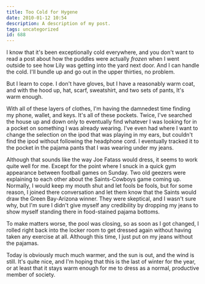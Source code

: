 ```yaml
---
title: Too Cold for Hygene
date: 2010-01-12 10:54
description: A description of my post.
tags: uncategorized
id: 688
---
```

I know that it's been exceptionally cold everywhere, and you don't want to read a post about how the puddles were actually <i>frozen</i> when I went outside to see how Lily was getting into the yard next door.  And I can handle the cold.  I'll bundle up and go out in the upper thirties, no problem.  

But I learn to cope.  I don't have gloves, but I have a reasonably warm coat, and with the hood up, hat, scarf, sweatshirt, and two sets of pants, It's warm enough.  

With all of these layers of clothes, I'm having the damnedest time finding my phone, wallet, and keys.  It's all of these pockets.  Twice, I've searched the house up and down only to eventually find whatever I was looking for in a pocket on something I was already wearing.  I've even had where I want to change the selection on the ipod that was playing in my ears, but couldn't find the ipod without following the headphone cord.  I eventually tracked it to the pocket in the pajama pants that I was wearing under my jeans.

Although that sounds like the way Joe Fatass would dress, it seems to work quite well for me.  Except for the point where I snuck in a quick gym appearance between football games on Sunday.  Two old geezers were explaining to each other about the Saints-Cowboys game coming up.  Normally, I would keep my mouth shut and let fools be fools, but for some reason, I joined there conversation and let them know that the Saints would draw the Green Bay-Arizona winner.  They were skeptical, and I wasn't sure why, but I'm sure I didn't give myself any credibility by dropping my jeans to show myself standing there in food-stained pajama bottoms. 

To make matters worse, the pool was closing, so as soon as I got changed, I rolled right back into the locker room to get dressed again without having taken any exercise at all.  Although this time, I just put on my jeans without the pajamas.

Today is obviously much much warmer, and the sun is out, and the wind is still.  It's quite nice, and I'm hoping that this is the last of winter for the year, or at least that it stays warm enough for me to dress as a normal, productive member of society.